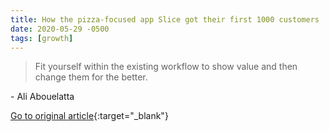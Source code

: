 ```yaml
---
title: How the pizza-focused app Slice got their first 1000 customers
date: 2020-05-29 -0500
tags: [growth]
---
```


> Fit yourself within the existing workflow to show value and then change them for the better.

\- Ali Abouelatta

[Go to original article](https://read.first1000.co/p/-slice){:target="_blank"}